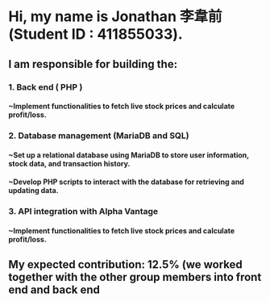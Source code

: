 # Hi, my name is Jonathan 李韋前 (Student ID : 411855033).

## I am responsible for building the:

### 1. Back end ( PHP )
####  ~Implement functionalities to fetch live stock prices and calculate profit/loss.

### 2. Database management (MariaDB and SQL)
#### ~Set up a relational database using MariaDB to store user information, stock data, and transaction history.
#### ~Develop PHP scripts to interact with the database for retrieving and updating data.

### 3. API integration with Alpha Vantage
####  ~Implement functionalities to fetch live stock prices and calculate profit/loss.

## My expected contribution: 12.5% (we worked together with the other group members into front end and back end   
